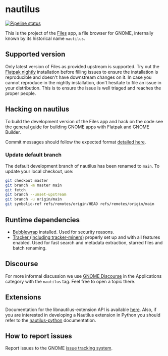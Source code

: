 # nautilus
[![Pipeline status](https://gitlab.gnome.org/GNOME/nautilus/badges/main/pipeline.svg)](https://gitlab.gnome.org/GNOME/nautilus/commits/main)

This is the project of the [Files](https://apps.gnome.org/Nautilus/) app, a file browser for
GNOME, internally known by its historical name `nautilus`.

## Supported version
Only latest version of Files as provided upstream is supported. Try out the [Flatpak nightly](https://wiki.gnome.org/Apps/Nightly) installation before filling issues to ensure the installation is reproducible and doesn't have downstream changes on it. In case you cannot reproduce in the nightly installation, don't hesitate to file an issue in your distribution. This is to ensure the issue is well triaged and reaches the proper people.

## Hacking on nautilus

To build the development version of the Files app and hack on the code
see the [general guide](https://wiki.gnome.org/Newcomers/BuildProject)
for building GNOME apps with Flatpak and GNOME Builder.

Commit messages should follow the expected format [detailed here](https://wiki.gnome.org/Git/CommitMessages).

### Update default branch

The default development branch of nautilus has been renamed to `main`. To
update your local checkout, use:
```sh
git checkout master
git branch -m master main
git fetch
git branch --unset-upstream
git branch -u origin/main
git symbolic-ref refs/remotes/origin/HEAD refs/remotes/origin/main
```

## Runtime dependencies
- [Bubblewrap](https://github.com/projectatomic/bubblewrap) installed. Used for security reasons.
- [Tracker (including tracker-miners)](https://gitlab.gnome.org/GNOME/tracker) properly set up and with all features enabled. Used for fast search and metadata extraction, starred files and batch renaming.

## Discourse

For more informal discussion we use [GNOME Discourse](https://discourse.gnome.org/tags/nautilus) in the Applications category with the `nautilus` tag. Feel free to open a topic there.

## Extensions

Documentation for the libnautilus-extension API is available [here](https://gnome.pages.gitlab.gnome.org/nautilus/).  Also, if you are interested in developing a Nautilus extension in Python you should refer to the [nautilus-python](https://gnome.pages.gitlab.gnome.org/nautilus-python/) documentation.

## How to report issues

Report issues to the GNOME [issue tracking system](https://gitlab.gnome.org/GNOME/nautilus/issues).
